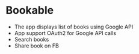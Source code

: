 # Bookable
- The app displays list of books using Google API 
- App support OAuth2 for Google API calls
- Search books
- Share book on FB

